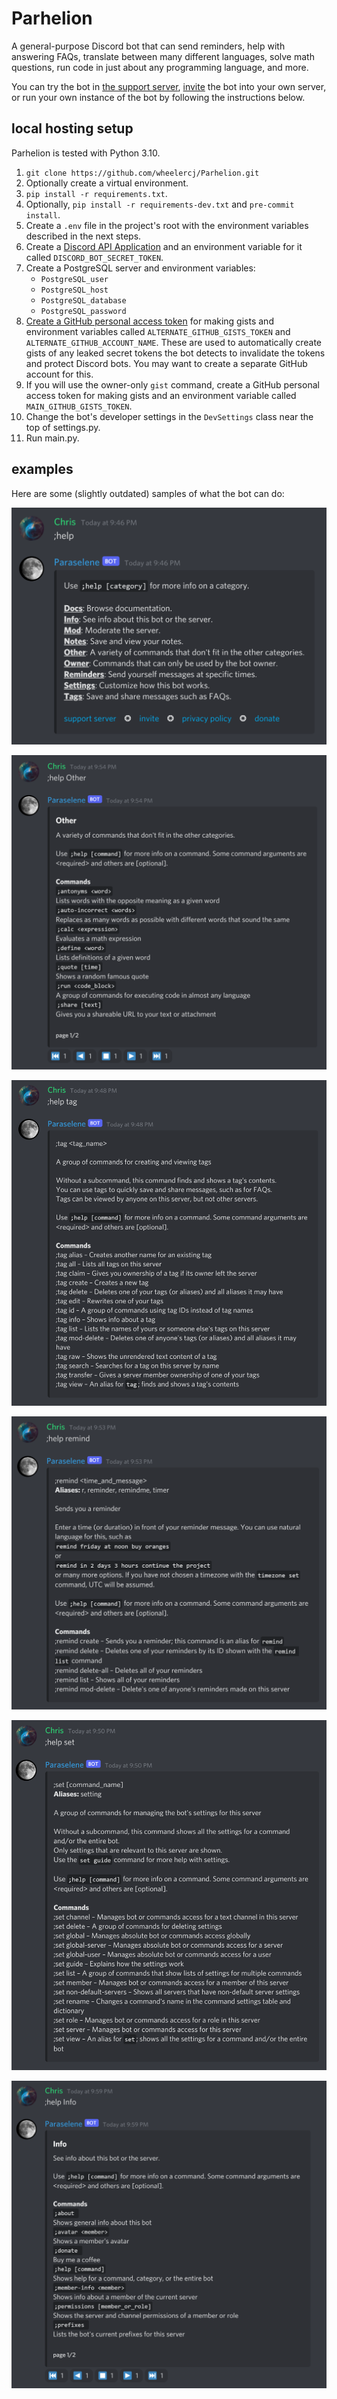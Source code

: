 # Parhelion

A general-purpose Discord bot that can send reminders, help with answering FAQs, translate between many different languages, solve math questions, run code in just about any programming language, and more.

You can try the bot in [the support server](https://discord.gg/mCqGhPJVcN), [invite](https://discord.com/oauth2/authorize?client_id=836071320328077332&scope=bot+applications.commands&permissions=257088) the bot into your own server, or run your own instance of the bot by following the instructions below.

## local hosting setup

Parhelion is tested with Python 3.10.

1. `git clone https://github.com/wheelercj/Parhelion.git`
2. Optionally create a virtual environment.
3. `pip install -r requirements.txt`.
4. Optionally, `pip install -r requirements-dev.txt` and `pre-commit install`.
5. Create a `.env` file in the project's root with the environment variables described in the next steps.
6. Create a [Discord API Application](https://discord.com/developers/applications) and an environment variable for it called `DISCORD_BOT_SECRET_TOKEN`.
7. Create a PostgreSQL server and environment variables:
   * `PostgreSQL_user`
   * `PostgreSQL_host`
   * `PostgreSQL_database`
   * `PostgreSQL_password`
8. [Create a GitHub personal access token](https://gist.github.com/beep-boop-82197842/4255864be63966b8618e332d1df30619) for making gists and environment variables called `ALTERNATE_GITHUB_GISTS_TOKEN` and `ALTERNATE_GITHUB_ACCOUNT_NAME`. These are used to automatically create gists of any leaked secret tokens the bot detects to invalidate the tokens and protect Discord bots. You may want to create a separate GitHub account for this.
9. If you will use the owner-only `gist` command, create a GitHub personal access token for making gists and an environment variable called `MAIN_GITHUB_GISTS_TOKEN`.
10. Change the bot's developer settings in the `DevSettings` class near the top of settings.py.
11. Run main.py.

## examples

Here are some (slightly outdated) samples of what the bot can do:

![help menu](docs/help%20menu.png)

![Other help](docs/Other%20help.png)

![tag help](docs/tag%20help.png)

![remind help](docs/remind%20help.png)

![set help](docs/set%20help.png)

![Info help](docs/Info%20help.png)
